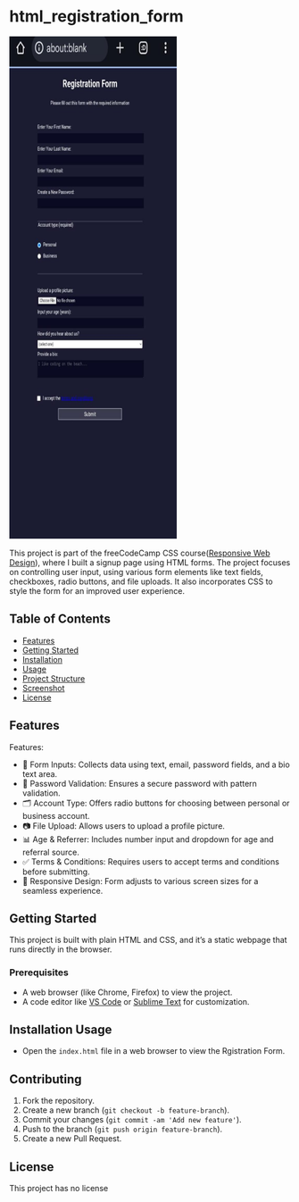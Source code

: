# html_registration_form

<img src="https://github.com/pulemojatau/html_registration_form/blob/main/screen.jpg" alt="form Screenshot" width="300" height="900"/> 

This project is part of the freeCodeCamp CSS course([Responsive Web Design](https://www.freecodecamp.org/learn/2022/responsive-web-design/)), where I built a signup page using HTML forms. The project focuses on controlling user input, using various form elements like text fields, checkboxes, radio buttons, and file uploads. It also incorporates CSS to style the form for an improved user experience.

## Table of Contents
- [Features](#features)
- [Getting Started](#getting-started)
- [Installation](#installation)
- [Usage](#usage)
- [Project Structure](#project-structure)
- [Screenshot](#screenshot)
- [License](#license)

## Features
Features:
- 📝 Form Inputs: Collects data using text, email, password fields, and a bio text area.
- 🔐 Password Validation: Ensures a secure password with pattern validation.
- 🗂️ Account Type: Offers radio buttons for choosing between personal or business account.
- 📷 File Upload: Allows users to upload a profile picture.
- 📊 Age & Referrer: Includes number input and dropdown for age and referral source.
- ✅ Terms & Conditions: Requires users to accept terms and conditions before submitting.
- 🎨 Responsive Design: Form adjusts to various screen sizes for a seamless experience.

## Getting Started
This project is built with plain HTML and CSS, and it’s a static webpage that runs directly in the browser.

### Prerequisites
- A web browser (like Chrome, Firefox) to view the project.
- A code editor like [VS Code](https://code.visualstudio.com/) or [Sublime Text](https://www.sublimetext.com/) for customization.

## Installation Usage

- Open the `index.html` file in a web browser to view the Rgistration Form.


## Contributing
   
  1. Fork the repository.
  2. Create a new branch (`git checkout -b feature-branch`).
  3. Commit your changes (`git commit -am 'Add new feature'`).
  4. Push to the branch (`git push origin feature-branch`).
  5. Create a new Pull Request.

## License
   This project has no license      
